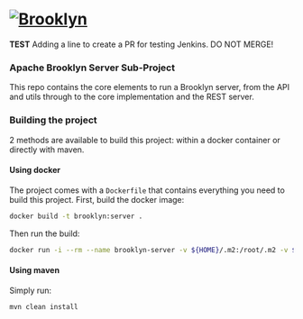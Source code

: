 
# [![**Brooklyn**](https://brooklyn.apache.org/style/img/apache-brooklyn-logo-244px-wide.png)](http://brooklyn.apache.org/)

**TEST** Adding a line to create a PR for testing Jenkins. DO NOT MERGE!

### Apache Brooklyn Server Sub-Project

This repo contains the core elements to run a Brooklyn server,
from the API and utils through to the core implementation and the REST server.

### Building the project

2 methods are available to build this project: within a docker container or directly with maven.

#### Using docker

The project comes with a `Dockerfile` that contains everything you need to build this project.
First, build the docker image:

```bash
docker build -t brooklyn:server .
```

Then run the build:

```bash
docker run -i --rm --name brooklyn-server -v ${HOME}/.m2:/root/.m2 -v ${PWD}:/usr/build -w /usr/build brooklyn:server mvn clean install
```

#### Using maven

Simply run:

```bash
mvn clean install
```
